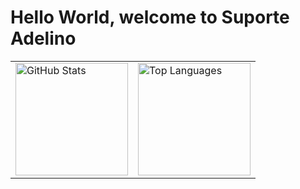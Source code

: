 # Hello World, welcome to Suporte Adelino

<table>
  <tr>
    <td>
      <a href="https://github.com/SuporteAdelino">
        <img height="180em" src="https://github-readme-stats.vercel.app/api?username=SuporteAdelino&show_icons=true&layout=compact&langs_count=6&theme=tokyonight" alt="GitHub Stats"/>
      </a>
    </td>
    <td>
      <a href="https://github.com/YourCompany">
        <img height="180em" src="https://github-readme-stats.vercel.app/api/top-langs/?username=SuporteAdelino&layout=compact&langs_count=6&theme=tokyonight" alt="Top Languages"/>
      </a>
    </td>
  </tr>
</table>
